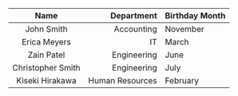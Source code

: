 |   Name                |   Department        |   Birthday Month   |
|  :-----------------:  |   ---------------:  |   --------------   |
|   John Smith          |   Accounting        |   November         |
|   Erica Meyers        |   IT                |   March            |
|   Zain Patel          |   Engineering       |   June             |
|   Christopher Smith   |   Engineering       |   July             |
|   Kiseki Hirakawa     |   Human Resources   |   February         |
